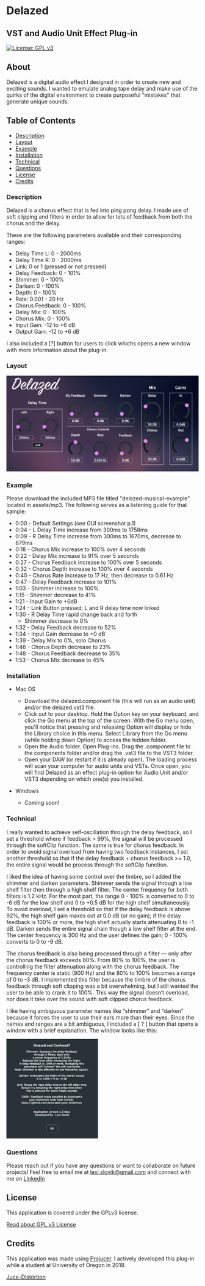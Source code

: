 # Delazed
## VST and Audio Unit Effect Plug-in
[![License: GPL v3](https://img.shields.io/badge/License-GPLv3-blue.svg)](https://www.gnu.org/licenses/gpl-3.0)

## About
Delazed is a digital audio effect I designed in order to create new and exciting sounds. I wanted to emulate analog tape delay and make use of the quirks of the digital environment to create purposeful "mistakes" that generate unique sounds.

## Table of Contents
* [Description](#description)
* [Layout](#layout)
* [Example](#example)
* [Installation](#installation)
* [Technical](#technical)
* [Questions](#questions)
* [License](#license)
* [Credits](#credits)


### Description
Delazed is a chorus effect that is fed into ping pong delay. I made use of soft clipping and filters in order to allow for lots of feedback from both the chorus and the delay.

These are the following parameters available and their corresponding ranges:
- Delay Time L: 0 - 2000ms
- Delay Time R: 0 - 2000ms
- Link: 0 or 1 (pressed or not pressed)
- Delay Feedback: 0 - 101%
- Shimmer: 0 - 100%
- Darken: 0 - 100%
- Depth: 0 - 100%
- Rate: 0.001 - 20 Hz
- Chorus Feedback: 0 - 100%
- Delay Mix: 0 - 100%
- Chorus Mix: 0 - 100%
- Input Gain: -12 to +6 dB
- Output Gain: -12 to +6 dB

I also included a [?] button for users to click whichs opens a new window with more information about the plug-in.

### Layout
![Delazed Default GUI](assets/images/delazed-default-gui.png)

### Example
Please download the included MP3 file titled "delazed-musical-example" located in assets/mp3. The following serves as a listening guide for that sample:

* 0:00 - Default Settings (see GUI screenshot p.1)
* 0:04 - L Delay Time increase from 300ms to 1758ms 
* 0:09 - R Delay Time increase from 300ms to 1670ms, decrease to 879ms
* 0:18 - Chorus Mix increase to 100% over 4 seconds
* 0:22 - Delay Mix increase to 91% over 5 seconds
* 0:27 - Chorus Feedback increase to 100% over 5 seconds
* 0:32 - Chorus Depth increase to 100% over 4 seconds 
* 0:40 - Chorus Rate increase to 17 Hz, then decrease to 0.61 Hz
* 0:47 - Delay Feedback increase to 101%      
* 1:03 - Shimmer increase to 100%
* 1:15 - Shimmer decrease to 41%
* 1:21 - Input Gain to +6dB
* 1:24 - Link Button pressed; L and R delay time now linked
* 1:30 - R Delay Time rapid change back and forth 
    - Shimmer decrease to 0%
* 1:32 - Delay Feedback decrease to 52%
* 1:34 - Input Gain decrease to +0 dB
* 1:39 - Delay Mix to 0%, solo Chorus
* 1:46 - Chorus Depth decrease to 23%
* 1:48 - Chorus Feedback decrease to 35%
* 1:53 - Chorus Mix decrease to 45%

### Installation
* Mac OS
    - Download the delazed.component file (this will run as an audio unit) and/or the delazed.vst3 file. 
    - Click out to your desktop. Hold the Option key on your keyboard, and click the Go menu at the top of the screen. With the Go menu open, you'll notice that pressing and releasing Option will display or hide the Library choice in this menu. Select Library from the Go menu (while holding down Option) to access the hidden folder.
    - Open the Audio folder. Open Plug-ins. Drag the .component file to the components folder and/or drag the .vst3 file to the VST3 folder.
    - Open your DAW (or restart if it is already open). The loading process will scan your computer for audio units and VSTs. Once open, you will find Delazed as an effect plug-in option for Audio Unit and/or VST3 depending on which one(s) you installed.

* Windows
    - Coming soon!


### Technical
I really wanted to achieve self-oscillation through the delay feedback, so I set a threshold where if feedback > 99%, the signal will be processed through the softClip function. The same is true for chorus feedback. In order to avoid signal overload from having two feedback instances, I set another threshold so that if the delay feedback + chorus feedback >= 1.0, the entire signal would be process through the softClip function.

I liked the idea of having some control over the timbre, so I added the shimmer and darken parameters. Shimmer sends the signal through a low shelf filter then through a high shelf filter. The center frequency for both filters is 1.2 kHz. For the most part, the range 0 - 100% is converted to 0 to -6 dB for the low shelf and 0 to +0.5 dB for the high shelf simultaneously. To avoid overload, I set a threshold so that if the delay feedback is above 92%, the high shelf gain maxes out at 0.0 dB (or no gain); if the delay feedback is 100% or more, the high shelf actually starts attenuating 0 to -1 dB. Darken sends the entire signal chain though a low shelf filter at the end. The center frequency is 300 Hz and the user defines the gain; 0 - 100% converts to 0 to -9 dB.

The chorus feedback is also being processed through a filter — only after the chorus feedback exceeds 80%. From 80% to 100%, the user is controlling the filter attenuation along with the chorus feedback. The frequency center is static (900 Hz) and the 80% to 100% becomes a range of 0 to -3 dB. I implemented this filter because the timbre of the chorus feedback through soft clipping was a bit overwhelming, but I still wanted the user to be able to crank it to 100%. This way the signal doesn’t overload, nor does it take over the sound with soft clipped chorus feedback.

I like having ambiguous parameter names like “shimmer” and “darken” because it forces the user to use their ears more than their eyes. Since the names and ranges are a bit ambiguous, I included a [ ? ] button that opens a window with a brief explanation. The window looks like this:

<img src="./assets/images/question.png" alt="Question Mark" width="240" height="260" />

### Questions
Please reach out if you have any questions or want to collaborate on future projects! Feel free to email me at lexi.slovik@gmail.com and connect with me on [LinkedIn](https://www.linkedin.com/in/lex-slovik-018979186/)

## License
This application is covered under the GPLv3 license.

[Read about GPL v3 License](https://www.gnu.org/licenses/gpl-3.0)

## Credits
This application was made using [Projucer](https://juce.com/get-juce). I actively developed this plug-in while a student at University of Oregon in 2018.

[Juce-Distortion](https://github.com/juce-distortion)
